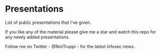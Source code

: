 # Presentations
List of public presentations that I've given.

If you like any of the material please give me a star and watch this repo for any newly added presentations. 

Follow me on Twitter - @NotTruppi - for the latest infosec news.
